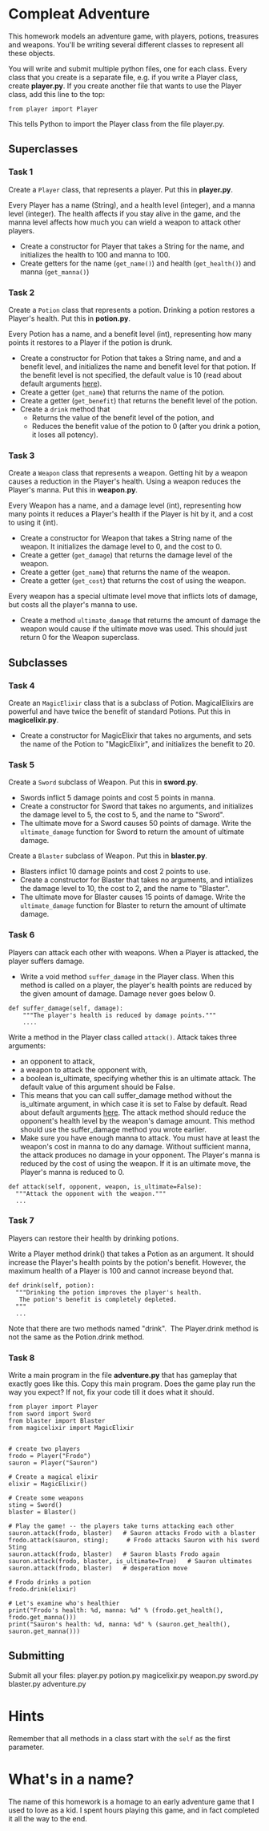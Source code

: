 # Compleat Adventure

This homework models an adventure game, with players, potions, treasures and weapons. You'll be writing several different classes to represent all these objects.

You will write and submit multiple python files, one for each class. Every class that you create is a separate file, e.g. if you write a Player class, create **player.py**. If you create another file that wants to use the Player class, add this line to the top:
```
from player import Player
```
This tells Python to import the Player class from the file player.py.

## Superclasses
### Task 1

Create a `Player` class, that represents a player. Put this in **player.py**.

Every Player has a name (String), and a health level (integer), and a manna level (integer). The health affects if you stay alive in the game, and the manna level affects how much you can wield a weapon to attack other players.
- Create a constructor for Player that takes a String for the name, and initializes the health to 100 and manna to 100.
- Create getters for the name (`get_name()`) and health (`get_health()`) and manna (`get_manna()`)

### Task 2

Create a `Potion` class that represents a potion. Drinking a potion restores a Player's health. Put this in **potion.py**.

Every Potion has a name, and a benefit level (int), representing how many points it restores to a Player if the potion is drunk.
- Create a constructor for Potion that takes a String name, and and a benefit level, and initializes the name and benefit level for that potion. If the benefit level is not specified, the default value is 10 (read about default arguments [here](https://www.geeksforgeeks.org/default-arguments-in-python/)).
- Create a getter (`get_name`) that returns the name of the potion.
- Create a getter (`get_benefit`) that returns the benefit level of the potion. 
- Create a `drink` method that
  - Returns the value of the benefit level of the potion, and
  - Reduces the benefit value of the potion to 0 (after you drink a potion, it loses all potency).

### Task 3

Create a `Weapon` class that represents a weapon. Getting hit by a weapon causes a reduction in the Player's health. Using a weapon reduces the Player's manna. Put this in **weapon.py**.

Every Weapon has a name, and a damage level (int), representing how many points it reduces a Player's health if the Player is hit by it, and a cost to using it (int).
- Create a constructor for Weapon that takes a String name of the weapon. It initializes the damage level to 0, and the cost to 0.
- Create a getter (`get_damage`) that returns the damage level of the weapon.
- Create a getter (`get_name`) that returns the name of the weapon.
- Create a getter (`get_cost`) that returns the cost of using the weapon.

Every weapon has a special ultimate level move that inflicts lots of damage, but costs all the player's manna to use.

- Create a method `ultimate_damage` that returns the amount of damage the weapon would cause if the ultimate move was used. This should just return 0 for the Weapon superclass.

## Subclasses

### Task 4

Create an `MagicElixir` class that is a subclass of Potion. MagicalElixirs are powerful and have twice the benefit of standard Potions. Put this in **magicelixir.py**.

- Create a constructor for MagicElixir that takes no arguments, and sets the name of the Potion to "MagicElixir", and initializes the benefit to 20.

### Task 5

Create a `Sword` subclass of Weapon. Put this in **sword.py**.

- Swords inflict 5 damage points and cost 5 points in manna.
- Create a constructor for Sword that takes no arguments, and initializes the damage level to 5, the cost to 5, and the name to "Sword".
- The ultimate move for a Sword causes 50 points of damage. Write the `ultimate_damage` function for Sword to return the amount of ultimate damage.

Create a `Blaster` subclass of Weapon. Put this in **blaster.py**.

- Blasters inflict 10 damage points and cost 2 points to use.
- Create a constructor for Blaster that takes no arguments, and intializes the damage level to 10, the cost to 2, and the name to "Blaster".
- The ultimate move for Blaster causes 15 points of damage. Write the `ultimate_damage` function for Blaster to return the amount of ultimate damage.


### Task 6

Players can attack each other with weapons. When a Player is attacked, the player suffers damage.

- Write a void method `suffer_damage` in the Player class. When this method is called on a player, the player's health points are reduced by the given amount of damage. Damage never goes below 0.
```
def suffer_damage(self, damage):
    """The player's health is reduced by damage points."""
    ....
```

Write a method in the Player class called `attack()`. Attack takes three arguments:
- an opponent to attack,
- a weapon to attack the opponent with,
- a boolean is_ultimate, specifying whether this is an ultimate attack. The default value of this argument should be False. 
- This means that you can call suffer_damage method without the is_ultimate argument, in which case it is set to False by default. Read about default arguments [here](https://www.geeksforgeeks.org/default-arguments-in-python/).
The attack method should reduce the opponent's health level by the weapon's damage amount. This method should use the suffer_damage method you wrote earlier.
- Make sure you have enough manna to attack. You must have at least the weapon's cost in manna to do any damage. Without sufficient manna, the attack produces no damage in your opponent. The Player's manna is reduced by the cost of using the weapon. If it is an ultimate move, the Player's manna is reduced to 0.
```
def attack(self, opponent, weapon, is_ultimate=False):
  """Attack the opponent with the weapon."""
  ...
```

### Task 7

Players can restore their health by drinking potions.

Write a Player method drink() that takes a Potion as an argument. It should increase the Player's health points by the potion's benefit. However, the maximum health of a Player is 100 and cannot increase beyond that.
```
def drink(self, potion):
  """Drinking the potion improves the player's health.
   The potion's benefit is completely depleted.
  """
  ...
```
Note that there are two methods named "drink".  The Player.drink method is not the same as the Potion.drink method.

### Task 8

Write a main program in the file **adventure.py** that has gameplay that exactly goes like this. Copy this main program. Does the game play run the way you expect? If not, fix your code till it does what it should.
```
from player import Player
from sword import Sword
from blaster import Blaster
from magicelixir import MagicElixir


# create two players
frodo = Player("Frodo")
sauron = Player("Sauron")

# Create a magical elixir
elixir = MagicElixir()

# Create some weapons
sting = Sword()
blaster = Blaster()

# Play the game! -- the players take turns attacking each other
sauron.attack(frodo, blaster)   # Sauron attacks Frodo with a blaster
frodo.attack(sauron, sting);     # Frodo attacks Sauron with his sword Sting
sauron.attack(frodo, blaster)   # Sauron blasts Frodo again
sauron.attack(frodo, blaster, is_ultimate=True)   # Sauron ultimates
sauron.attack(frodo, blaster)   # desperation move

# Frodo drinks a potion
frodo.drink(elixir)

# Let's examine who's healthier
print("Frodo's health: %d, manna: %d" % (frodo.get_health(), frodo.get_manna()))
print("Sauron's health: %d, manna: %d" % (sauron.get_health(), sauron.get_manna()))
```




## Submitting

Submit all your files: player.py potion.py magicelixir.py weapon.py sword.py blaster.py adventure.py

# Hints
Remember that all methods in a class start with the `self` as the first parameter.


# What's in a name?

The name of this homework is a homage to an early adventure game that I used to love as a kid. I spent hours playing this game, and in fact completed it all the way to the end.
